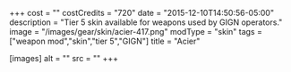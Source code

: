 +++
cost = ""
costCredits = "720"
date = "2015-12-10T14:50:56-05:00"
description = "Tier 5 skin available for weapons used by GIGN operators."
image = "/images/gear/skin/acier-417.png"
modType = "skin"
tags = ["weapon mod","skin","tier 5","GIGN"]
title = "Acier"

[images]
  alt = ""
  src = ""
+++
